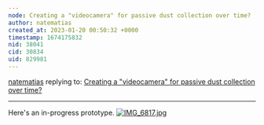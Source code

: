 ```yaml
---
node: Creating a "videocamera" for passive dust collection over time?
author: natematias
created_at: 2023-01-20 00:50:32 +0000
timestamp: 1674175832
nid: 38041
cid: 30834
uid: 829981
---
```




[natematias](../profile/natematias) replying to: [Creating a "videocamera" for passive dust collection over time?](../notes/natematias/01-14-2023/creating-a-videocamera-for-passive-dust-collection-over-time)

----
Here's an in-progress prototype. 
[![IMG_6817.jpg](/i/47414)](/i/47414?s=o)

